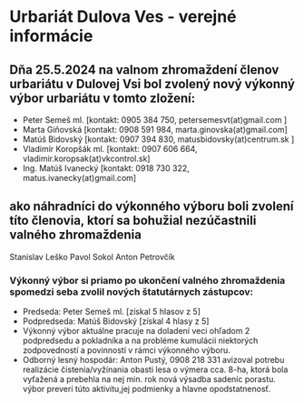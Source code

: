 
# Urbariát Dulova Ves - verejné informácie

## Dňa 25.5.2024 na valnom zhromaždení členov urbariátu v Dulovej Vsi bol zvolený nový výkonný výbor urbariátu v tomto zložení:

- Peter Semeš ml. [kontakt: 0905 384 750, petersemesvt(at)gmail.com ]
- Marta Giňovská [kontakt: 0908 591 984, marta.ginovska(at)gmail.com]
- Matúš Bidovský [kontakt: 0907 394 830, matusbidovsky(at)centrum.sk ]
- Vladimír Koropšák ml. [kontakt: 0907 606 664, vladimir.koropsak(at)vkcontrol.sk]
- Ing. Matúš Ivanecký [kontakt: 0918 730 322, matus.ivanecky(at)gmail.com]

## ako náhradníci do výkonného výboru boli zvolení títo členovia, ktorí sa bohužial nezúčastnili valného zhromaždenia
Stanislav Leško
Pavol Sokol
Anton Petrovčík

### Výkonný výbor si priamo po ukončení valného zhromaždenia spomedzi seba zvolil nových štatutárnych zástupcov:
- Predseda: Peter Semeš ml. [získal 5 hlasov z 5]
- Podpredseda: Matúš Bidovský [získal 4 hlasy z 5]
- Výkonný výbor aktuálne pracuje na doladení veci ohľadom 2 podpredsedu a pokladníka a na probléme kumulácii niektorých zodpovedností a povinností v rámci výkonného výboru.
- Odborný lesný hospodár: Anton Pustý, 0908 218 331 avizoval potrebu realizácie čistenia/vyžínania obasti lesa o výmera cca. 8-ha, ktorá bola vyťažená a prebehla na nej min. rok nová výsadba sadeníc porastu. výbor preverí túto aktivitu,jej podmienky a hlavne opodstatnenosť.
